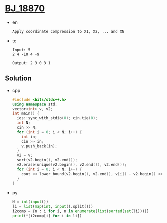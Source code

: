 # [BJ_18870](https://acmicpc.net/problem/18870)

* en

  ```en
  Apply coordinate compression to X1, X2, ... and XN
  ```

* tc

  ```tc
  Input: 5
  2 4 -10 4 -9

  Output: 2 3 0 3 1
  ```

## Solution

* cpp

  ```cpp
  #include <bits/stdc++.h>
  using namespace std;
  vector<int> v, v2;
  int main() {
    ios::sync_with_stdio(0); cin.tie(0);
    int N;
    cin >> N;
    for (int i = 0; i < N; i++) {
      int in;
      cin >> in;
      v.push_back(in);
    }
    v2 = v;
    sort(v2.begin(), v2.end());
    v2.erase(unique(v2.begin(), v2.end()), v2.end());
    for (int i = 0; i < N; i++) {
      cout << lower_bound(v2.begin(), v2.end(), v[i]) - v2.begin() << ' ';
    }
  }
  ```

* py

  ```py
  N = int(input())
  li = list(map(int, input().split()))
  i2comp = {n : i for i, n in enumerate(list(sorted(set(li))))}
  print(*[i2comp[i] for i in li])
  ```

